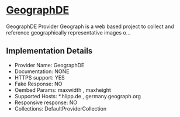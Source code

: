 # [GeographDE](https://geo-en.hlipp.de/)

GeographDE Provider
Geograph is a web based project to collect and
reference geographically representative images o...

## Implementation Details

- Provider
Name: GeographDE
- Documentation: NONE
- HTTPS support: YES
- Fake Response: NO
- Oembed Params: maxwidth , maxheight
- Supported Hosts: *.hlipp.de , germany.geograph.org
- Responsive response: NO
- Collections: DefaultProviderCollection


